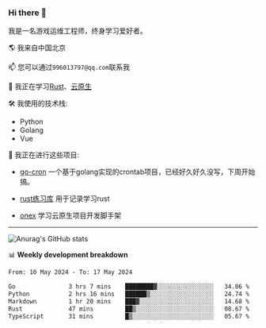 ### Hi there 👋

我是一名游戏运维工程师，终身学习爱好者。

🌎 我来自中国北京

📫 您可以通过`996013797@qq.com`联系我

🌱 我正在学习[Rust](https://course.rs/)、[云原生](https://konglingfei.com/)

🛠️ 我使用的技术栈:
- Python
- Golang
- Vue

🚀 我正在进行这些项目:
- [go-cron](https://github.com/jami1024/go-cron) 一个基于golang实现的crontab项目，已经好久好久没写，下周开始搞。

- [rust练习库](https://github.com/jami1024/learn_rust) 用于记录学习rust

- [onex](https://github.com/superproj/onex) 学习云原生项目开发脚手架

----

![Anurag's GitHub stats](https://github-readme-stats.vercel.app/api?username=jami1024&show_icons=true&theme=radical)


📊 **Weekly development breakdown**
<!--START_SECTION:waka-->

```txt
From: 10 May 2024 - To: 17 May 2024

Go               3 hrs 7 mins    ████████▓░░░░░░░░░░░░░░░░   34.06 %
Python           2 hrs 16 mins   ██████▒░░░░░░░░░░░░░░░░░░   24.74 %
Markdown         1 hr 20 mins    ███▓░░░░░░░░░░░░░░░░░░░░░   14.68 %
Rust             47 mins         ██▒░░░░░░░░░░░░░░░░░░░░░░   08.67 %
TypeScript       31 mins         █▒░░░░░░░░░░░░░░░░░░░░░░░   05.67 %
```

<!--END_SECTION:waka-->
<!--
**jami1024/jami1024** is a ✨ _special_ ✨ repository because its `README.md` (this file) appears on your GitHub profile.

Here are some ideas to get you started:

- 🔭 I’m currently working on ...
- 🌱 I’m currently learning ...
- 👯 I’m looking to collaborate on ...
- 🤔 I’m looking for help with ...
- 💬 Ask me about ...
- 📫 How to reach me: ...
- 😄 Pronouns: ...
- ⚡ Fun fact: ...
-->
